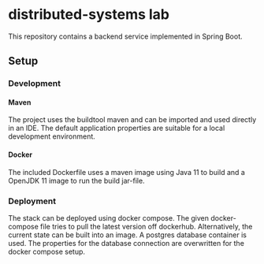 # distributed-systems lab

This repository contains a backend service implemented in Spring Boot.

## Setup

### Development
#### Maven
The project uses the buildtool maven and can be imported and used directly in an IDE.
The default application properties are suitable for a local development environment.

#### Docker
The included Dockerfile uses a maven image using Java 11 to build and a OpenJDK 11 image to run the build jar-file.

### Deployment
The stack can be deployed using docker compose.
The given docker-compose file tries to pull the latest version off dockerhub.
Alternatively, the current state can be built into an image.
A postgres database container is used.
The properties for the database connection are overwritten for the docker compose setup.

